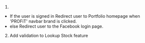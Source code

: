 1. 
- If the user is signed in
  Redirect user to Portfolio homepage when 'PROFiT' navbar brand is clicked.
- else 
  Redirect user to the Facebook login page. 

2. Add validation to Lookup Stock feature

